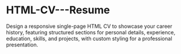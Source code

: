 # HTML-CV---Resume
Design a responsive single-page HTML CV to showcase your career history, featuring structured sections for personal details, experience, education, skills, and projects, with custom styling for a professional presentation.
